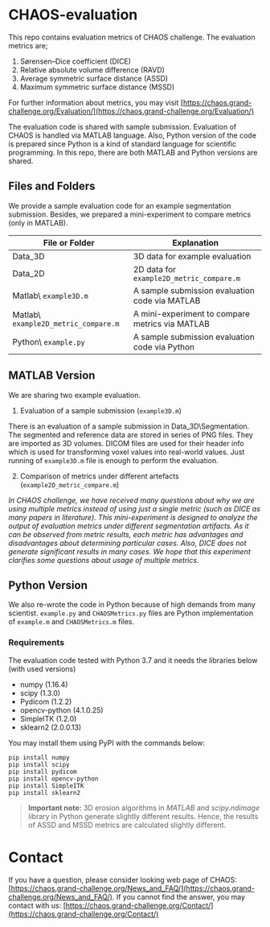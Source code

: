
# CHAOS-evaluation
This repo contains evaluation metrics of CHAOS challenge. The evaluation metrics are; 

 1. Sørensen–Dice coefficient (DICE) 
 2. Relative absolute volume difference (RAVD)
 3. Average symmetric surface distance (ASSD)
 4. Maximum symmetric surface distance (MSSD)

For further information about metrics, you may visit [https://chaos.grand-challenge.org/Evaluation/](https://chaos.grand-challenge.org/Evaluation/)

The evaluation code is shared with sample submission. Evaluation of CHAOS is handled via MATLAB language. Also, Python version of the code is prepared since Python is a kind of standard language for scientific programming. In this repo, there are both MATLAB and Python versions are shared.

## Files and Folders
We provide a sample evaluation code for an example segmentation submission. Besides, we prepared a mini-experiment to compare metrics (only in MATLAB).

|File or Folder                    |Explanation
|----------------|-------------------------|
|Data_3D |3D data for example evaluation|
|Data_2D |2D data for `example2D_metric_compare.m`     |
|Matlab\ `example3D.m`  |A sample submission evaluation code via MATLAB|
|Matlab\ `example2D_metric_compare.m`  |A mini-experiment to compare metrics via MATLAB|
|Python\ `example.py`  |A sample submission evaluation code via Python|

## MATLAB Version
We are sharing two example evaluation.

1) Evaluation of a sample submission (`example3D.m`)

There is an evaluation of a sample submission in Data_3D\Segmentation. The segmented and reference data are stored in series of PNG files. They are imported as 3D volumes. DICOM files are used for their header info which is used for transforming voxel values into real-world values. Just running of `example3D.m` file is enough to perform the evaluation.

2) Comparison of metrics under different artefacts (`example2D_metric_compare.m`)

*In CHAOS challenge, we have received many questions about why we are using multiple metrics instead of using just a single metric (such as DICE as many papers in literature). This mini-experiment is designed to analyze the output of evaluation metrics under different segmentation artifacts. As it can be observed from metric results, each metric has advantages and disadvantages about determining particular cases. Also, DICE does not generate significant results in many cases. We hope that this experiment clarifies some questions about usage of multiple metrics.*

## Python Version
We also re-wrote the code in Python because of high demands from many scientist. `example.py` and `CHAOSMetrics.py` files are Python implementation of `example.m` and `CHAOSMetrics.m` files.

### Requirements
The evaluation code tested with Python 3.7 and it needs the libraries below (with used versions)

 - numpy (1.16.4)
 - scipy (1.3.0)
 - Pydicom (1.2.2)
 - opencv-python (4.1.0.25)
 - SimpleITK (1.2.0)
 - sklearn2 (2.0.0.13)

You may install them using PyPI with the commands below:

    pip install numpy
    pip install scipy
    pip install pydicom
    pip install opencv-python
    pip install SimpleITK
    pip install sklearn2

> **Important note:** 3D erosion algorithms in *MATLAB* and *scipy.ndimage* library in Python generate slightly different results. Hence, the results of ASSD and MSSD metrics are calculated slightly different.

# Contact
If you have a question, please consider looking web page of CHAOS:  [https://chaos.grand-challenge.org/News_and_FAQ/](https://chaos.grand-challenge.org/News_and_FAQ/). 
If you cannot find the answer, you may contact with us: [https://chaos.grand-challenge.org/Contact/](https://chaos.grand-challenge.org/Contact/)



